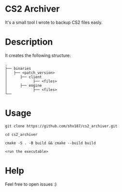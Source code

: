 # CS2 Archiver
It's a small tool I wrote to backup CS2 files easly.

# Description
It creates the following structure:
```
.
├── binaries
│   ├── <patch_version> 
│      ├── client
│            ├── <files>
│      ├── engine
│            ├── <files>
└──
```

# Usage
```
git clone https://github.com/shv187/cs2_archiver.git
```
```
cd cs2_archiver
```
```
cmake -S . -B build && cmake --build build
```
```
<run the executable>
```

# Help 
Feel free to open issues :)
